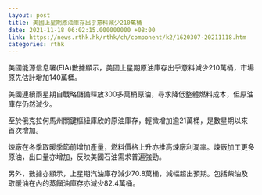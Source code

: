 ```yaml
---
layout: post
title: 美國上星期原油庫存出乎意料減少210萬桶
date: 2021-11-18 06:02:15.000000000 +08:00
link: https://news.rthk.hk/rthk/ch/component/k2/1620307-20211118.htm
categories: rthk
---
```


美國能源信息署(EIA)數據顯示，美國上星期原油庫存出乎意料減少210萬桶，市場原先估計增加140萬桶。

美國連續兩星期自戰略儲備釋放300多萬桶原油，尋求降低整體燃料成本，但原油庫存仍然減少。

至於俄克拉何馬州關鍵樞紐庫欣的原油庫存，輕微增加逾21萬桶，是數星期以來首次增加。

煉廠在冬季取暖季節前增加產量，燃料價格上升亦推高煉廠利潤率。煉廠加工更多原油，出口量亦增加，反映美國石油需求普遍強勁。

另外，數據亦顯示，上星期汽油庫存減少70.8萬桶，減幅超出預期。包括柴油及取暖油在內的蒸餾油庫存亦減少82.4萬桶。
